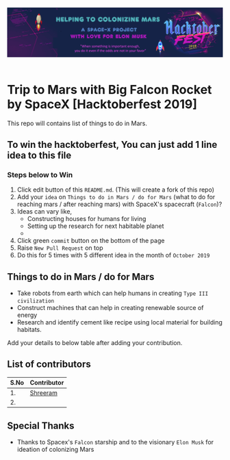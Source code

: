 <p align="center">
    <a href="#">
        <img src="./static/hbg.png" />
    </a>
    <br/> <br/>
</p>

# Trip to Mars with Big Falcon Rocket by SpaceX [Hacktoberfest 2019]
This repo will contains list of things to do in Mars. 

## To win the hacktoberfest, You can just add 1 line idea to this file

### Steps below to Win
1. Click edit button of this `README.md`. (This will create a fork of this repo)
2. Add your `idea` on `Things to do in Mars / do for Mars` (what to do for reaching mars / after reaching mars) with SpaceX's spacecraft (`Falcon`)?
4. Ideas can vary like, 
    - Constructing houses for humans for living
    - Setting up the research for next habitable planet 
    - 
5. Click green `commit` button on the bottom of the page
6. Raise `New Pull Request` on top
7. Do this for 5 times with 5 different idea in the month of `October 2019`


## Things to do in Mars / do for Mars
* Take robots from earth which can help humans in creating `Type III civilization`
* Construct machines that can help in creating renewable source of energy 
* Research and identify cement like recipe using local material for building habitats.

Add your details to below table after adding your contribution. 

## List of contributors

| S.No     | Contributor |
| ----------- | ----------- |
|  1.     | [Shreeram](https://github.com/iamshreeram)       |
|  2.  |         |

## Special Thanks 
 - Thanks to Spacex's `Falcon` starship and to the visionary `Elon Musk` for ideation of colonizing Mars
